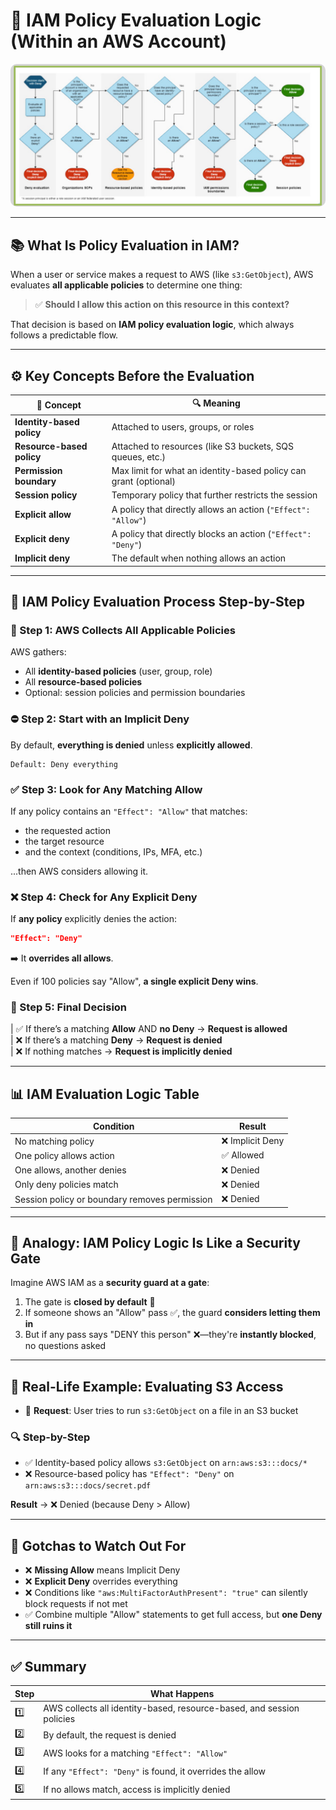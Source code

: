 # 🔐 **IAM Policy Evaluation Logic (Within an AWS Account)**

<div align="center">
  <img src="images/aws-iam-policy-evaluation-login.png" alt="AWS IAM Policy Evaluation" style="border-radius: 10px">
</div>

---

## 📚 **What Is Policy Evaluation in IAM?**

When a user or service makes a request to AWS (like `s3:GetObject`), AWS evaluates **all applicable policies** to determine one thing:

> ✅ **Should I allow this action on this resource in this context?**

That decision is based on **IAM policy evaluation logic**, which always follows a predictable flow.

---

## ⚙️ **Key Concepts Before the Evaluation**

| 🧩 Concept                | 🔍 Meaning                                                       |
| ------------------------- | ---------------------------------------------------------------- |
| **Identity-based policy** | Attached to users, groups, or roles                              |
| **Resource-based policy** | Attached to resources (like S3 buckets, SQS queues, etc.)        |
| **Permission boundary**   | Max limit for what an identity-based policy can grant (optional) |
| **Session policy**        | Temporary policy that further restricts the session              |
| **Explicit allow**        | A policy that directly allows an action (`"Effect": "Allow"`)    |
| **Explicit deny**         | A policy that directly blocks an action (`"Effect": "Deny"`)     |
| **Implicit deny**         | The default when nothing allows an action                        |

---

## 🔄 **IAM Policy Evaluation Process Step-by-Step**

### 🧭 Step 1: AWS Collects All Applicable Policies

AWS gathers:

- All **identity-based policies** (user, group, role)
- All **resource-based policies**
- Optional: session policies and permission boundaries

### ⛔ Step 2: Start with an **Implicit Deny**

By default, **everything is denied** unless **explicitly allowed**.

```text
Default: Deny everything
```

### ✅ Step 3: Look for Any Matching **Allow**

If any policy contains an `"Effect": "Allow"` that matches:

- the requested action
- the target resource
- and the context (conditions, IPs, MFA, etc.)

...then AWS considers allowing it.

### ❌ Step 4: Check for Any **Explicit Deny**

If **any policy** explicitly denies the action:

```json
"Effect": "Deny"
```

➡️ It **overrides all allows**.

Even if 100 policies say "Allow", **a single explicit Deny wins**.

### 📘 Step 5: Final Decision

| ✅ If there’s a matching **Allow** AND **no Deny** → **Request is allowed**  
| ❌ If there’s a matching **Deny** → **Request is denied**  
| ❌ If nothing matches → **Request is implicitly denied**

---

## 📊 IAM Evaluation Logic Table

| Condition                                     | Result           |
| --------------------------------------------- | ---------------- |
| No matching policy                            | ❌ Implicit Deny |
| One policy allows action                      | ✅ Allowed       |
| One allows, another denies                    | ❌ Denied        |
| Only deny policies match                      | ❌ Denied        |
| Session policy or boundary removes permission | ❌ Denied        |

---

## 🧠 Analogy: IAM Policy Logic Is Like a Security Gate

Imagine AWS IAM as a **security guard at a gate**:

1. The gate is **closed by default** 🧱
2. If someone shows an "Allow" pass ✅, the guard **considers letting them in**
3. But if any pass says "DENY this person" ❌—they're **instantly blocked**, no questions asked

---

## 🧪 Real-Life Example: Evaluating S3 Access

- 🎯 **Request**: User tries to run `s3:GetObject` on a file in an S3 bucket

### 🔍 Step-by-Step

- ✅ Identity-based policy allows `s3:GetObject` on `arn:aws:s3:::docs/*`
- ❌ Resource-based policy has `"Effect": "Deny"` on `arn:aws:s3:::docs/secret.pdf`

**Result** → ❌ Denied (because Deny > Allow)

---

## 🚫 Gotchas to Watch Out For

- ❌ **Missing Allow** means Implicit Deny
- ❌ **Explicit Deny** overrides everything
- ❌ Conditions like `"aws:MultiFactorAuthPresent": "true"` can silently block requests if not met
- ✅ Combine multiple "Allow" statements to get full access, but **one Deny still ruins it**

---

## ✅ Summary

| Step | What Happens                                                          |
| ---- | --------------------------------------------------------------------- |
| 1️⃣   | AWS collects all identity-based, resource-based, and session policies |
| 2️⃣   | By default, the request is denied                                     |
| 3️⃣   | AWS looks for a matching `"Effect": "Allow"`                          |
| 4️⃣   | If any `"Effect": "Deny"` is found, it overrides the allow            |
| 5️⃣   | If no allows match, access is implicitly denied                       |
